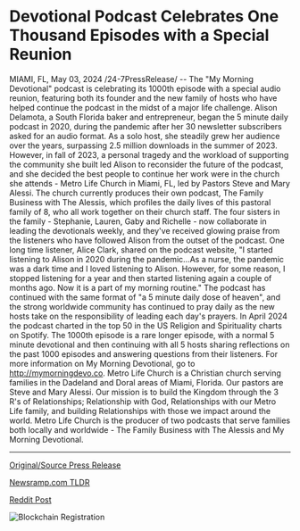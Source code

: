 # Devotional Podcast Celebrates One Thousand Episodes with a Special Reunion

MIAMI, FL, May 03, 2024 /24-7PressRelease/ -- The "My Morning Devotional" podcast is celebrating its 1000th episode with a special audio reunion, featuring both its founder and the new family of hosts who have helped continue the podcast in the midst of a major life challenge.   Alison Delamota, a South Florida baker and entrepreneur, began the 5 minute daily podcast in 2020, during the pandemic after her 30 newsletter subscribers asked for an audio format. As a solo host, she steadily grew her audience over the years, surpassing 2.5 million downloads in the summer of 2023.  However, in fall of 2023, a personal tragedy and the workload of supporting the community she built led Alison to reconsider the future of the podcast, and she decided the best people to continue her work were in the church she attends - Metro Life Church in Miami, FL, led by Pastors Steve and Mary Alessi.   The church currently produces their own podcast, The Family Business with The Alessis, which profiles the daily lives of this pastoral family of 8, who all work together on their church staff.   The four sisters in the family - Stephanie, Lauren, Gaby and Richelle - now collaborate in leading the devotionals weekly, and they've received glowing praise from the listeners who have followed Alison from the outset of the podcast.   One long time listener, Alice Clark, shared on the podcast website, "I started listening to Alison in 2020 during the pandemic…As a nurse, the pandemic was a dark time and I loved listening to Alison. However, for some reason, I stopped listening for a year and then started listening again a couple of months ago. Now it is a part of my morning routine."  The podcast has continued with the same format of "a 5 minute daily dose of heaven", and the strong worldwide community has continued to pray daily as the new hosts take on the responsibility of leading each day's prayers.  In April 2024 the podcast charted in the top 50 in the US Religion and Spirituality charts on Spotify.   The 1000th episode is a rare longer episode, with a normal 5 minute devotional and then continuing with all 5 hosts sharing reflections on the past 1000 episodes and answering questions from their listeners.   For more information on My Morning Devotional, go to http://mymorningdevo.co.  Metro Life Church is a Christian church serving families in the Dadeland and Doral areas of Miami, Florida. Our pastors are Steve and Mary Alessi.  Our mission is to build the Kingdom through the 3 R's of Relationships; Relationship with God, Relationships with our Metro Life family, and building Relationships with those we impact around the world.  Metro Life Church is the producer of two podcasts that serve families both locally and worldwide - The Family Business with The Alessis and My Morning Devotional. 

---

[Original/Source Press Release](https://www.24-7pressrelease.com/press-release/510623/devotional-podcast-celebrates-one-thousand-episodes-with-a-special-reunion)
                    

[Newsramp.com TLDR](None) 



[Reddit Post](https://www.reddit.com/r/Lifestyle_Culture/comments/1cj2ihz/my_morning_devotional_podcast_celebrates_1000th/) 



![Blockchain Registration](https://cdn.newsramp.app/24-7PressRelease/qrcode/245/3/fern9ly8.webp)